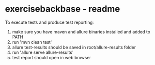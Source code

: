 # exercisebackbase - readme

To execute tests and produce test reporting:

1. make sure you have maven and allure binaries installed and added to PATH
2. run 'mvn clean test'
3. allure test-results should be saved in root/allure-results folder
4. run 'allure serve allure-results'
5. test report should open in web browser
